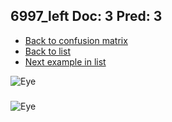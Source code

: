 ## 6997_left Doc: 3 Pred: 3
- [Back to confusion matrix](https://github.com/juliandewit/kaggle_retinopathy/blob/master/matrix.md)
- [Back to list](https://github.com/juliandewit/kaggle_retinopathy/blob/master/lists/33/list.md)
- [Next example in list](https://github.com/juliandewit/kaggle_retinopathy/blob/master/lists/33/70/7060_right.md)

![Eye](https://retinopaty.blob.core.windows.net/size1024/6997_left_3.jpeg)

### 

![Eye]()
